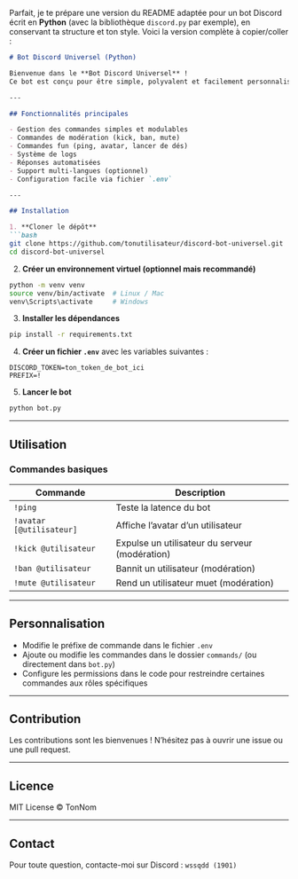 Parfait, je te prépare une version du README adaptée pour un bot Discord écrit en **Python** (avec la bibliothèque `discord.py` par exemple), en conservant ta structure et ton style. Voici la version complète à copier/coller :

````markdown
# Bot Discord Universel (Python)

Bienvenue dans le **Bot Discord Universel** !  
Ce bot est conçu pour être simple, polyvalent et facilement personnalisable afin de répondre à la plupart des besoins d’un serveur Discord, écrit en Python avec `discord.py`.

---

## Fonctionnalités principales

- Gestion des commandes simples et modulables  
- Commandes de modération (kick, ban, mute)  
- Commandes fun (ping, avatar, lancer de dés)  
- Système de logs  
- Réponses automatisées  
- Support multi-langues (optionnel)  
- Configuration facile via fichier `.env`

---

## Installation

1. **Cloner le dépôt**  
```bash
git clone https://github.com/tonutilisateur/discord-bot-universel.git
cd discord-bot-universel
````

2. **Créer un environnement virtuel (optionnel mais recommandé)**

```bash
python -m venv venv
source venv/bin/activate  # Linux / Mac
venv\Scripts\activate     # Windows
```

3. **Installer les dépendances**

```bash
pip install -r requirements.txt
```

4. **Créer un fichier `.env`** avec les variables suivantes :

```env
DISCORD_TOKEN=ton_token_de_bot_ici
PREFIX=!
```

5. **Lancer le bot**

```bash
python bot.py
```

---

## Utilisation

### Commandes basiques

| Commande                 | Description                                    |
| ------------------------ | ---------------------------------------------- |
| `!ping`                  | Teste la latence du bot                        |
| `!avatar [@utilisateur]` | Affiche l’avatar d’un utilisateur              |
| `!kick @utilisateur`     | Expulse un utilisateur du serveur (modération) |
| `!ban @utilisateur`      | Bannit un utilisateur (modération)             |
| `!mute @utilisateur`     | Rend un utilisateur muet (modération)          |

---

## Personnalisation

* Modifie le préfixe de commande dans le fichier `.env`
* Ajoute ou modifie les commandes dans le dossier `commands/` (ou directement dans `bot.py`)
* Configure les permissions dans le code pour restreindre certaines commandes aux rôles spécifiques

---

## Contribution

Les contributions sont les bienvenues !
N’hésitez pas à ouvrir une issue ou une pull request.

---

## Licence

MIT License © TonNom

---

## Contact

Pour toute question, contacte-moi sur Discord : `wssqdd (1901)`

